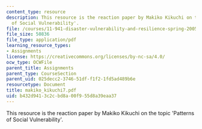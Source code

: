 ```yaml
---
content_type: resource
description: This resource is the reaction paper by Makiko Kikuchi on the topic 'Patterns
  of Social Vulnerability'.
file: /courses/11-941-disaster-vulnerability-and-resilience-spring-2005/b432d9413c2cbd8a00f955d8a39eaa37_makiko_kikuchi7.pdf
file_size: 50836
file_type: application/pdf
learning_resource_types:
- Assignments
license: https://creativecommons.org/licenses/by-nc-sa/4.0/
ocw_type: OCWFile
parent_title: Assignments
parent_type: CourseSection
parent_uid: 025decc2-3746-51df-f1f2-1fd5ad489b6e
resourcetype: Document
title: makiko_kikuchi7.pdf
uid: b432d941-3c2c-bd8a-00f9-55d8a39eaa37
---
```

This resource is the reaction paper by Makiko Kikuchi on the topic 'Patterns of Social Vulnerability'.